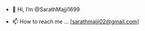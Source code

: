 - 👋 Hi, I’m @SarathMajji1699
<!--- 👀 I’m interested in ...
- 🌱 I’m currently learning ...
- 💞️ I’m looking to collaborate on ...--->
- 📫 How to reach me ... [sarathmajji02@gmail.com]

<!---
SarathMajji1699/SarathMajji1699 is a ✨ special ✨ repository because its `README.md` (this file) appears on your GitHub profile.
You can click the Preview link to take a look at your changes.
--->
